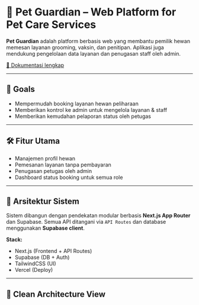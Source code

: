 # 🐾 Pet Guardian – Web Platform for Pet Care Services

**Pet Guardian** adalah platform berbasis web yang membantu pemilik hewan memesan layanan grooming, vaksin, dan penitipan. Aplikasi juga mendukung pengelolaan data layanan dan penugasan staff oleh admin.

[📄 Dokumentasi lengkap](https://itsacid-my.sharepoint.com/:w:/g/personal/5053231029_student_its_ac_id/EZr6SRtXjaVOgiNmc1rfajkBmW7Sh03ZwJ2rdcxLRhXFGw)

---

## 🎯 Goals

- Mempermudah booking layanan hewan peliharaan
- Memberikan kontrol ke admin untuk mengelola layanan & staff
- Memberikan kemudahan pelaporan status oleh petugas

---

## 🛠️ Fitur Utama

- Manajemen profil hewan
- Pemesanan layanan tanpa pembayaran
- Penugasan petugas oleh admin
- Dashboard status booking untuk semua role

---

## 🧱 Arsitektur Sistem

Sistem dibangun dengan pendekatan modular berbasis **Next.js App Router** dan Supabase. Semua API ditangani via `API Routes` dan database menggunakan **Supabase client**.

**Stack:**
- Next.js (Frontend + API Routes)
- Supabase (DB + Auth)
- TailwindCSS (UI)
- Vercel (Deploy)

---

## 🧅 Clean Architecture View

